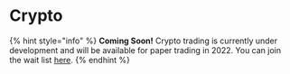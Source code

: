 # Crypto

{% hint style="info" %}
**Coming Soon!** Crypto trading is currently under development and will be available for paper trading in 2022. You can join the wait list [here](https://traderspost.io/wait-list/crypto).
{% endhint %}

##
